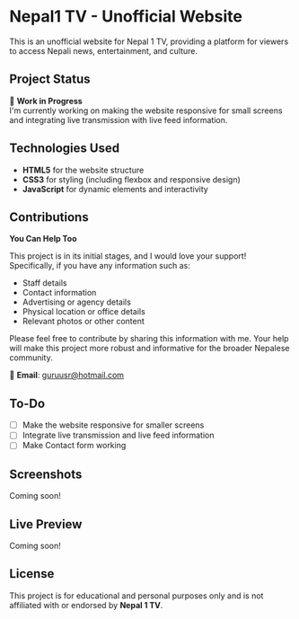 # Nepal1 TV - Unofficial Website
This is an unofficial website for Nepal 1 TV, providing a platform for viewers to access Nepali news, entertainment, and culture.

## Project Status
🚧 **Work in Progress**  
I'm currently working on making the website responsive for small screens and integrating live transmission with live feed information.

## Technologies Used

- **HTML5** for the website structure
- **CSS3** for styling (including flexbox and responsive design)
- **JavaScript** for dynamic elements and interactivity

## Contributions
**You Can Help Too**

This project is in its initial stages, and I would love your support! Specifically, if you have any information such as:
- Staff details
- Contact information
- Advertising or agency details
- Physical location or office details
- Relevant photos or other content

Please feel free to contribute by sharing this information with me. Your help will make this project more robust and informative for the broader Nepalese community.

📧 **Email**: [guruusr@hotmail.com](mailto:guruusr@hotmail.com)

## To-Do
- [ ] Make the website responsive for smaller screens
- [ ] Integrate live transmission and live feed information
- [ ] Make Contact form working

## Screenshots
Coming soon!

## Live Preview
Coming soon!

## License

This project is for educational and personal purposes only and is not affiliated with or endorsed by **Nepal 1 TV**.
